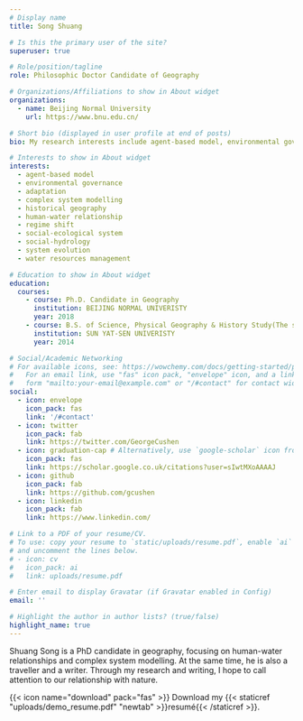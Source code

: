 ```yaml
---
# Display name
title: Song Shuang

# Is this the primary user of the site?
superuser: true

# Role/position/tagline
role: Philosophic Doctor Candidate of Geography

# Organizations/Affiliations to show in About widget
organizations:
  - name: Beijing Normal University
    url: https://www.bnu.edu.cn/

# Short bio (displayed in user profile at end of posts)
bio: My research interests include agent-based model, environmental governance, adaptation, complex system modelling, historical geography, human-water relationship, regime shift, social-ecological system, social-hydrology, system evolution and water resources management.

# Interests to show in About widget
interests:
  - agent-based model
  - environmental governance
  - adaptation
  - complex system modelling
  - historical geography
  - human-water relationship
  - regime shift
  - social-ecological system
  - social-hydrology
  - system evolution
  - water resources management

# Education to show in About widget
education:
  courses:
    - course: Ph.D. Candidate in Geography
      institution: BEIJING NORMAL UNIVERISTY
      year: 2018
    - course: B.S. of Science, Physical Geography & History Study(The second major)
      institution: SUN YAT-SEN UNIVERISTY
      year: 2014

# Social/Academic Networking
# For available icons, see: https://wowchemy.com/docs/getting-started/page-builder/#icons
#   For an email link, use "fas" icon pack, "envelope" icon, and a link in the
#   form "mailto:your-email@example.com" or "/#contact" for contact widget.
social:
  - icon: envelope
    icon_pack: fas
    link: '/#contact'
  - icon: twitter
    icon_pack: fab
    link: https://twitter.com/GeorgeCushen
  - icon: graduation-cap # Alternatively, use `google-scholar` icon from `ai` icon pack
    icon_pack: fas
    link: https://scholar.google.co.uk/citations?user=sIwtMXoAAAAJ
  - icon: github
    icon_pack: fab
    link: https://github.com/gcushen
  - icon: linkedin
    icon_pack: fab
    link: https://www.linkedin.com/

# Link to a PDF of your resume/CV.
# To use: copy your resume to `static/uploads/resume.pdf`, enable `ai` icons in `params.toml`,
# and uncomment the lines below.
# - icon: cv
#   icon_pack: ai
#   link: uploads/resume.pdf

# Enter email to display Gravatar (if Gravatar enabled in Config)
email: ''

# Highlight the author in author lists? (true/false)
highlight_name: true
---
```


Shuang Song is a PhD candidate in geography, focusing on human-water relationships and complex system modelling. At the same time, he is also a traveller and a writer. Through my research and writing, I hope to call attention to our relationship with nature. 

{{< icon name="download" pack="fas" >}} Download my {{< staticref "uploads/demo_resume.pdf" "newtab" >}}resumé{{< /staticref >}}.
